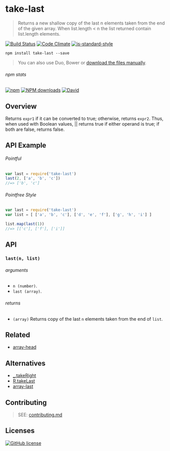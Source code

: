 # take-last
> Returns a new shallow copy of the last n elements taken from the end of the given array. When list.length < n the list returned contain list.length elements.

[![Build Status](http://img.shields.io/travis/wilmoore/take-last.js.svg)](https://travis-ci.org/wilmoore/take-last.js) [![Code Climate](https://codeclimate.com/github/wilmoore/take-last.js/badges/gpa.svg)](https://codeclimate.com/github/wilmoore/take-last.js) [![js-standard-style](https://img.shields.io/badge/code%20style-standard-brightgreen.svg?style=flat)](https://github.com/feross/standard)

```shell
npm install take-last --save
```

> You can also use Duo, Bower or [download the files manually](https://github.com/wilmoore/take-last.js/releases).

###### npm stats

[![npm](https://img.shields.io/npm/v/take-last.svg)](https://www.npmjs.org/package/take-last) [![NPM downloads](http://img.shields.io/npm/dm/take-last.svg)](https://www.npmjs.org/package/take-last) [![David](https://img.shields.io/david/wilmoore/take-last.js.svg)](https://david-dm.org/wilmoore/take-last.js)

## Overview

Returns `expr1` if it can be converted to true; otherwise, returns `expr2`. Thus, when used with Boolean values, || returns true if either operand is true; if both are false, returns false.

## API Example

###### Pointful

```js
var last = require('take-last')
last(2, ['a', 'b', 'c'])
//=> ['b', 'c']
```

###### Pointfree Style

```js
var last = require('take-last')
var list = [ ['a', 'b', 'c'], ['d', 'e', 'f'], ['g', 'h', 'i'] ]

list.map(last(1))
//=> [['c'], ['f'], ['i']]
```

## API

### `last(n, list)`

###### arguments

 - `n (number)`.
 - `last (array)`.

###### returns

 - `(array)` Returns copy of the last `n` elements taken from the end of `list`.

## Related

 - [array-head]

## Alternatives

 - [_.takeRight]
 - [R.takeLast]
 - [array-last]

## Contributing

> SEE: [contributing.md](contributing.md)

## Licenses

[![GitHub license](https://img.shields.io/github/license/wilmoore/take-last.js.svg)](https://github.com/wilmoore/take-last.js/blob/master/license)

[array-head]: https://www.npmjs.com/package/array-head
[array-last]: https://www.npmjs.com/package/array-last
[_.takeRight]: https://lodash.com/docs#takeRight
[R.takeLast]: http://ramdajs.com/0.19.0/docs/#takeLast
